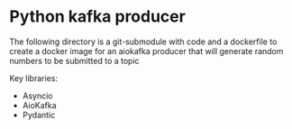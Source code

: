 # Python kafka producer

The following directory is a git-submodule with code and a dockerfile to create a docker image
for an aiokafka producer that will generate random numbers to be submitted to a topic

Key libraries:
* Asyncio
* AioKafka
* Pydantic
